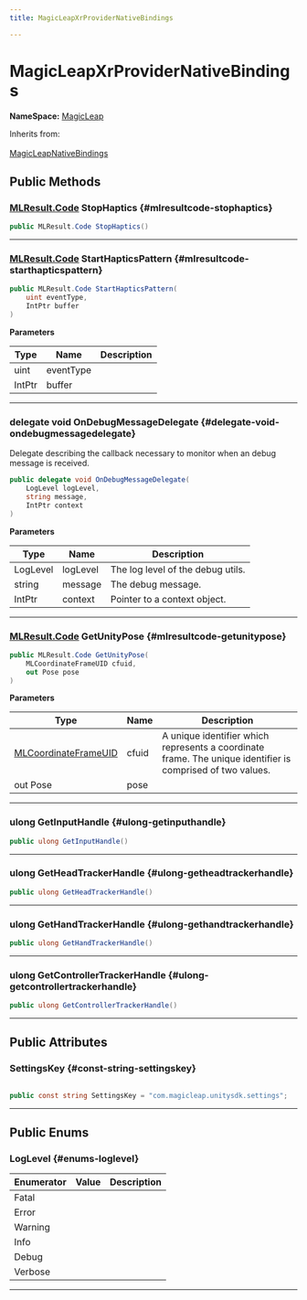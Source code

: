 ```yaml
---
title: MagicLeapXrProviderNativeBindings

---
```


# MagicLeapXrProviderNativeBindings



**NameSpace:** 
[MagicLeap](/unity-api/api/UnityEngine.XR.MagicLeap/UnityEngine.XR.MagicLeap.md) 





Inherits from: <br></br>[MagicLeapNativeBindings](/unity-api/api/UnityEngine.XR.MagicLeap.Native/MagicLeapNativeBindings/UnityEngine.XR.MagicLeap.Native.MagicLeapNativeBindings.md)




## Public Methods

### [MLResult.Code](/unity-api/api/UnityEngine.XR.MagicLeap/UnityEngine.XR.MagicLeap.MLResult.md#enums-code) StopHaptics {#mlresultcode-stophaptics}

```csharp
public MLResult.Code StopHaptics()
```






-----------

### [MLResult.Code](/unity-api/api/UnityEngine.XR.MagicLeap/UnityEngine.XR.MagicLeap.MLResult.md#enums-code) StartHapticsPattern {#mlresultcode-starthapticspattern}

```csharp
public MLResult.Code StartHapticsPattern(
    uint eventType,
    IntPtr buffer
)
```


**Parameters**

| Type | Name  | Description  | 
|--|--|--|
| uint |eventType||
| IntPtr |buffer||






-----------

### delegate void OnDebugMessageDelegate {#delegate-void-ondebugmessagedelegate}

Delegate describing the callback necessary to monitor when an debug message is received. 

```csharp
public delegate void OnDebugMessageDelegate(
    LogLevel logLevel,
    string message,
    IntPtr context
)
```


**Parameters**

| Type | Name  | Description  | 
|--|--|--|
| LogLevel |logLevel|The log level of the debug utils.|
| string |message|The debug message.|
| IntPtr |context|Pointer to a context object.|






-----------

### [MLResult.Code](/unity-api/api/UnityEngine.XR.MagicLeap/UnityEngine.XR.MagicLeap.MLResult.md#enums-code) GetUnityPose {#mlresultcode-getunitypose}

```csharp
public MLResult.Code GetUnityPose(
    MLCoordinateFrameUID cfuid,
    out Pose pose
)
```


**Parameters**

| Type | Name  | Description  | 
|--|--|--|
| [MLCoordinateFrameUID](/unity-api/api/UnityEngine.XR.MagicLeap.Native/MagicLeapNativeBindings/UnityEngine.XR.MagicLeap.Native.MagicLeapNativeBindings.MLCoordinateFrameUID.md) |cfuid|A unique identifier which represents a coordinate frame. The unique identifier is comprised of two values. |
| out Pose |pose||






-----------

### ulong GetInputHandle {#ulong-getinputhandle}

```csharp
public ulong GetInputHandle()
```






-----------

### ulong GetHeadTrackerHandle {#ulong-getheadtrackerhandle}

```csharp
public ulong GetHeadTrackerHandle()
```






-----------

### ulong GetHandTrackerHandle {#ulong-gethandtrackerhandle}

```csharp
public ulong GetHandTrackerHandle()
```






-----------

### ulong GetControllerTrackerHandle {#ulong-getcontrollertrackerhandle}

```csharp
public ulong GetControllerTrackerHandle()
```






-----------

## Public Attributes

### SettingsKey {#const-string-settingskey}

```csharp

public const string SettingsKey = "com.magicleap.unitysdk.settings";

```






-----------

## Public Enums

### LogLevel {#enums-loglevel}

| Enumerator | Value | Description |
| ---------- | ----- | ----------- |
| Fatal | |   |
| Error | |   |
| Warning | |   |
| Info | |   |
| Debug | |   |
| Verbose | |   |








-----------

